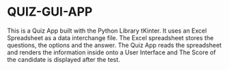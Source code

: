 # QUIZ-GUI-APP
This is a Quiz App built with the Python Library tKinter. It uses an Excel Spreadsheet as a data interchange file. The Excel spreadsheet stores the questions, the options and the answer. The Quiz App reads the spreadsheet and renders the information inside onto a User Interface and The Score of the candidate is displayed after the test.

